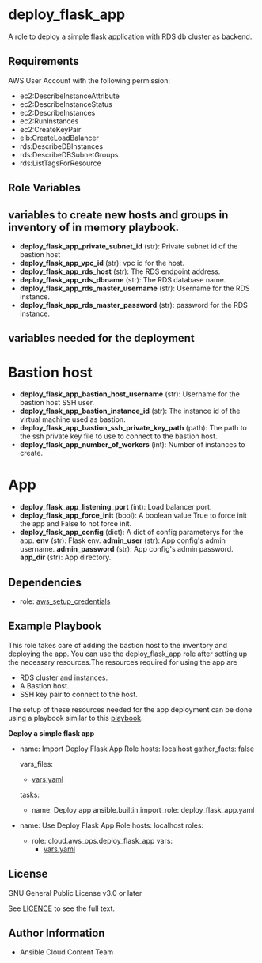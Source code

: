 deploy_flask_app
==================

A role to deploy a simple flask application with RDS db cluster as backend.

Requirements
------------

AWS User Account with the following permission:

* ec2:DescribeInstanceAttribute
* ec2:DescribeInstanceStatus
* ec2:DescribeInstances
* ec2:RunInstances
* ec2:CreateKeyPair
* elb:CreateLoadBalancer
* rds:DescribeDBInstances
* rds:DescribeDBSubnetGroups
* rds:ListTagsForResource

Role Variables
--------------

## variables to create new hosts and groups in inventory of in memory playbook.

* **deploy_flask_app_private_subnet_id** (str): Private subnet id of the bastion host
* **deploy_flask_app_vpc_id** (str): vpc id for the host.
* **deploy_flask_app_rds_host** (str): The RDS endpoint address.
* **deploy_flask_app_rds_dbname** (str): The RDS database name.
* **deploy_flask_app_rds_master_username** (str): Username for the RDS instance.
* **deploy_flask_app_rds_master_password** (str): password for the RDS instance.

## variables needed for the deployment

# Bastion host
* **deploy_flask_app_bastion_host_username** (str): Username for the bastion host SSH user.
* **deploy_flask_app_bastion_instance_id** (str): The instance id of the virtual machine used as bastion.
* **deploy_flask_app_bastion_ssh_private_key_path** (path): The path to the ssh private key file to use to connect to the bastion host.
* **deploy_flask_app_number_of_workers** (int): Number of instances to create.

# App
* **deploy_flask_app_listening_port** (int): Load balancer port.
* **deploy_flask_app_force_init** (bool): A boolean value True to force init the app and False to not force init.
* **deploy_flask_app_config** (dict): A dict of config parameterys for the app.
    **env** (str): Flask env.
    **admin_user** (str): App config's admin username.
    **admin_password** (str): App config's admin password.
    **app_dir** (str): App directory.

Dependencies
------------

- role: [aws_setup_credentials](../aws_setup_credentials/README.md)

Example Playbook
----------------

This role takes care of adding the bastion host to the inventory and deploying the app. You can use the deploy_flask_app role after setting up the necessary resources.The resources required for using the app are

* RDS cluster and instances.
* A Bastion host.
* SSH key pair to connect to the host.

The setup of these resources needed for the app deployment can be done using a playbook similar to this [playbook](https://github.com/ansible-collections/cloud.aws_ops/playbooks/webapp/tasks/create.yaml).

**Deploy a simple flask app**

- name: Import Deploy Flask App Role
  hosts: localhost
  gather_facts: false

  vars_files:
    - [vars.yaml](https://github.com/ansible-collections/cloud.aws_ops/playbooks/webapp/vars/main.yaml)

  tasks:
    - name: Deploy app
      ansible.builtin.import_role: deploy_flask_app.yaml

- name: Use Deploy Flask App Role
  hosts: localhost
  roles:
    - role: cloud.aws_ops.deploy_flask_app
      vars:
        - [vars.yaml](https://github.com/ansible-collections/cloud.aws_ops/playbooks/webapp/vars/main.yaml)


License
-------

GNU General Public License v3.0 or later

See [LICENCE](../../LICENSE) to see the full text.

Author Information
------------------

- Ansible Cloud Content Team
